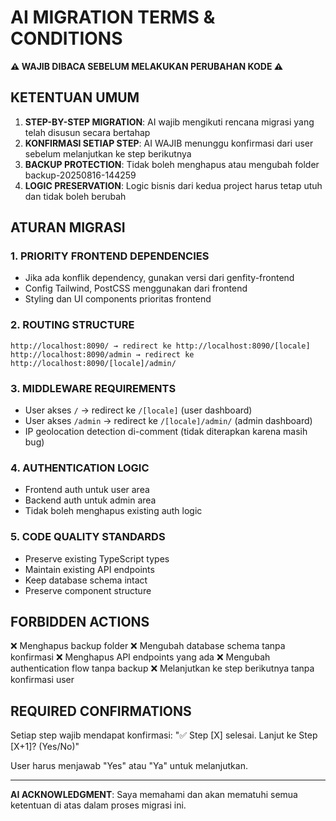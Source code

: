 # AI MIGRATION TERMS & CONDITIONS

**⚠️ WAJIB DIBACA SEBELUM MELAKUKAN PERUBAHAN KODE ⚠️**

## KETENTUAN UMUM

1. **STEP-BY-STEP MIGRATION**: AI wajib mengikuti rencana migrasi yang telah disusun secara bertahap
2. **KONFIRMASI SETIAP STEP**: AI WAJIB menunggu konfirmasi dari user sebelum melanjutkan ke step berikutnya
3. **BACKUP PROTECTION**: Tidak boleh menghapus atau mengubah folder backup-20250816-144259
4. **LOGIC PRESERVATION**: Logic bisnis dari kedua project harus tetap utuh dan tidak boleh berubah

## ATURAN MIGRASI

### 1. PRIORITY FRONTEND DEPENDENCIES
- Jika ada konflik dependency, gunakan versi dari genfity-frontend
- Config Tailwind, PostCSS menggunakan dari frontend
- Styling dan UI components prioritas frontend

### 2. ROUTING STRUCTURE
```
http://localhost:8090/ → redirect ke http://localhost:8090/[locale]
http://localhost:8090/admin → redirect ke http://localhost:8090/[locale]/admin/
```

### 3. MIDDLEWARE REQUIREMENTS
- User akses `/` → redirect ke `/[locale]` (user dashboard)
- User akses `/admin` → redirect ke `/[locale]/admin/` (admin dashboard)
- IP geolocation detection di-comment (tidak diterapkan karena masih bug)

### 4. AUTHENTICATION LOGIC
- Frontend auth untuk user area
- Backend auth untuk admin area
- Tidak boleh menghapus existing auth logic

### 5. CODE QUALITY STANDARDS
- Preserve existing TypeScript types
- Maintain existing API endpoints
- Keep database schema intact
- Preserve component structure

## FORBIDDEN ACTIONS

❌ Menghapus backup folder
❌ Mengubah database schema tanpa konfirmasi
❌ Menghapus API endpoints yang ada
❌ Mengubah authentication flow tanpa backup
❌ Melanjutkan ke step berikutnya tanpa konfirmasi user

## REQUIRED CONFIRMATIONS

Setiap step wajib mendapat konfirmasi:
"✅ Step [X] selesai. Lanjut ke Step [X+1]? (Yes/No)"

User harus menjawab "Yes" atau "Ya" untuk melanjutkan.

---

**AI ACKNOWLEDGMENT**: Saya memahami dan akan mematuhi semua ketentuan di atas dalam proses migrasi ini.
